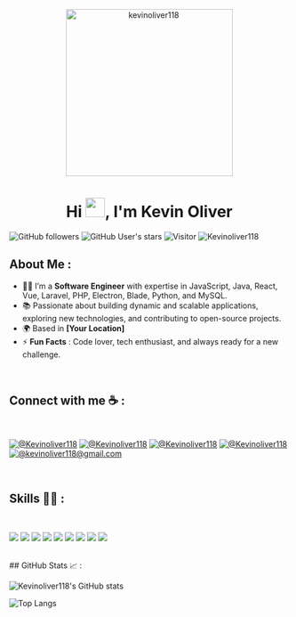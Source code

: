 <div align="center" width="50">
    <img alt="kevinoliver118" src="https://cdn.pixabay.com/photo/2017/10/24/07/13/mask-2883635_1280.jpg" width="300"/>
</div>
<h1 align="center">Hi <img src="https://media.giphy.com/media/hvRJCLFzcasrR4ia7z/giphy.gif" width="35">, I'm Kevin Oliver</h1>

![GitHub followers](https://img.shields.io/github/followers/Kevinoliver118?style=social) ![GitHub User's stars](https://img.shields.io/github/stars/Kevinoliver118?style=social) ![Visitor](https://visitor-badge.laobi.icu/badge?page_id=Kevinoliver118.repoName) <img src="https://komarev.com/ghpvc/?username=Kevinoliver118" alt="Kevinoliver118" />


## About Me :

- 🧑‍💻 I’m a **Software Engineer** with expertise in JavaScript, Java, React, Vue, Laravel, PHP, Electron, Blade, Python, and MySQL.
- 📚 Passionate about building dynamic and scalable applications, exploring new technologies, and contributing to open-source projects.
- 🌍 Based in **[Your Location]**
- ⚡ **Fun Facts** : Code lover, tech enthusiast, and always ready for a new challenge.

<br>

## Connect with me ☕ :

<br>

[![@Kevinoliver118](https://img.icons8.com/fluency/48/000000/instagram-new.png "@Kevinoliver118")](https://www.instagram.com/Kevinoliver118/) [![@Kevinoliver118](https://img.icons8.com/fluency/48/000000/facebook.png "@Kevinoliver118")](https://www.facebook.com/Kevinoliver118) [![@Kevinoliver118](https://img.icons8.com/fluency/48/000000/linkedin.png "@Kevinoliver118")](https://www.linkedin.com/in/Kevinoliver118/) [![@Kevinoliver118](https://img.icons8.com/fluency/48/000000/twitter-squared.png "@Kevinoliver118")](https://twitter.com/Kevinoliver118) [![@kevinoliver118@gmail.com](https://img.icons8.com/fluency/48/000000/apple-mail.png "@kevinoliver118@gmail.com")](mailto:kevinoliver118@gmail.com)

<br>

## Skills 🧑‍💻 :

<br>

<img src="https://img.icons8.com/color/48/000000/javascript--v1.png"/> <img src="https://img.icons8.com/color/48/000000/java-coffee-cup-logo--v1.png"/> <img src="https://img.icons8.com/office/48/000000/react.png"/> <img src="https://img.icons8.com/color/48/000000/vue-js.png"/> <img src="https://img.icons8.com/officel/48/000000/php-logo.png"/> <img src="https://img.icons8.com/fluency/48/000000/laravel.png"/> <img src="https://img.icons8.com/color/48/000000/python.png"/> <img src="https://img.icons8.com/color/48/000000/mysql-logo.png"/> <img src="https://img.icons8.com/fluency/48/000000/electron.png"/> 

<br>
## GitHub Stats 📈 :

![Kevinoliver118's GitHub stats](https://github-readme-stats.vercel.app/api?username=Kevinoliver118&show_icons=true&theme=radical)

![Top Langs](https://github-readme-stats.vercel.app/api/top-langs/?username=Kevinoliver118&layout=compact&theme=radical)
